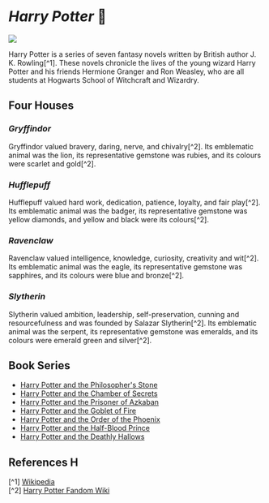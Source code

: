 # **_Harry Potter_** :mage:

![](https://m.media-amazon.com/images/M/MV5BNTU1MzgyMDMtMzBlZS00YzczLThmYWEtMjU3YmFlOWEyMjE1XkEyXkFqcGc@._V1_.jpg)

Harry Potter is a series of seven fantasy novels written by British author J. K. Rowling[^1]. These novels chronicle the lives of the young wizard Harry Potter and his friends Hermione Granger and Ron Weasley, who are all students at Hogwarts School of Witchcraft and Wizardry.

## Four Houses
### _Gryffindor_
Gryffindor valued bravery, daring, nerve, and chivalry[^2]. Its emblematic animal was the lion, its representative gemstone was rubies, and its colours were scarlet and gold[^2].

### _Hufflepuff_
Hufflepuff valued hard work, dedication, patience, loyalty, and fair play[^2]. Its emblematic animal was the badger, its representative gemstone was yellow diamonds, and yellow and black were its colours[^2].

### _Ravenclaw_
Ravenclaw valued intelligence, knowledge, curiosity, creativity and wit[^2]. Its emblematic animal was the eagle, its representative gemstone was sapphires, and its colours were blue and bronze[^2].

### _Slytherin_
Slytherin valued ambition, leadership, self-preservation, cunning and resourcefulness and was founded by Salazar Slytherin[^2]. Its emblematic animal was the serpent, its representative gemstone was emeralds, and its colours were emerald green and silver[^2].

## Book Series
- [Harry Potter and the Philosopher's Stone](https://en.wikipedia.org/wiki/Harry_Potter_and_the_Philosopher%27s_Stone)
- [Harry Potter and the Chamber of Secrets](https://en.wikipedia.org/wiki/Harry_Potter_and_the_Chamber_of_Secrets)
- [Harry Potter and the Prisoner of Azkaban](https://en.wikipedia.org/wiki/Harry_Potter_and_the_Prisoner_of_Azkaban)
- [Harry Potter and the Goblet of Fire](https://en.wikipedia.org/wiki/Harry_Potter_and_the_Goblet_of_Fire)
- [Harry Potter and the Order of the Phoenix](https://en.wikipedia.org/wiki/Harry_Potter_and_the_Order_of_the_Phoenix)
- [Harry Potter and the Half-Blood Prince](https://en.wikipedia.org/wiki/Harry_Potter_and_the_Half-Blood_Prince)
- [Harry Potter and the Deathly Hallows](https://en.wikipedia.org/wiki/Harry_Potter_and_the_Deathly_Hallows)

## References H
[^1] [Wikipedia](https://en.wikipedia.org/wiki/Harry_Potter)\
[^2] [Harry Potter Fandom Wiki](https://harrypotter.fandom.com/wiki/Hogwarts_Houses#The_four_Houses_of_Hogwarts)